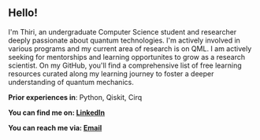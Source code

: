 ## Hello!

I'm Thiri, an undergraduate Computer Science student and researcher deeply passionate about quantum technologies. I'm actively involved in various programs and my current area of research is on QML. I am actively seeking for mentorships and learning opportunites to grow as a research scientist. On my GitHub, you'll find a comprehensive list of free learning resources curated along my learning journey to foster a deeper understanding of quantum mechanics.

**Prior experiences in**: Python, Qiskit, Cirq

**You can find me on: [LinkedIn](https://www.linkedin.com/in/thiriyaminhsu/)**

**You can reach me via: [Email](thiriyaminhsu358@gmail.com)**

